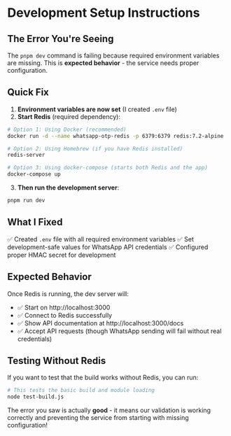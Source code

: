 # Development Setup Instructions

## The Error You're Seeing

The `pnpm dev` command is failing because required environment variables are missing. This is **expected behavior** - the service needs proper configuration.

## Quick Fix

1. **Environment variables are now set** (I created `.env` file)
2. **Start Redis** (required dependency):

```bash
# Option 1: Using Docker (recommended)
docker run -d --name whatsapp-otp-redis -p 6379:6379 redis:7.2-alpine

# Option 2: Using Homebrew (if you have Redis installed)
redis-server

# Option 3: Using docker-compose (starts both Redis and the app)
docker-compose up
```

3. **Then run the development server**:

```bash
pnpm run dev
```

## What I Fixed

✅ Created `.env` file with all required environment variables
✅ Set development-safe values for WhatsApp API credentials
✅ Configured proper HMAC secret for development

## Expected Behavior

Once Redis is running, the dev server will:
- ✅ Start on http://localhost:3000
- ✅ Connect to Redis successfully
- ✅ Show API documentation at http://localhost:3000/docs
- ✅ Accept API requests (though WhatsApp sending will fail without real credentials)

## Testing Without Redis

If you want to test that the build works without Redis, you can run:

```bash
# This tests the basic build and module loading
node test-build.js
```

The error you saw is actually **good** - it means our validation is working correctly and preventing the service from starting with missing configuration!